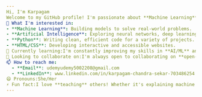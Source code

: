 ```yaml
---
Hi, I'm Karpagam 
Welcome to my GitHub profile! I'm passionate about **Machine Learning**, **AI**, and **Python**. I enjoy exploring new technologies, solving problems, and contributing to the **open-source community**.
👀 What I'm interested in:
- **Machine Learning**: Building models to solve real-world problems.
- **Artificial Intelligence**: Exploring neural networks, deep learning, and more.
- **Python**: Writing clean, efficient code for a variety of projects.
- **HTML/CSS**: Developing interactive and accessible websites.
🌱 Currently learning:I'm constantly improving my skills in **AI/ML** and exploring new tools and libraries in Python. I'm also diving deeper into **front-end development** with HTML, CSS, and JavaScript to broaden my skillset.
💞️ Looking to collaborate on:I'm always open to collaborating on **open-source projects**, especially in the fields of **AI**, **machine learning**, and **Python development**. If you're working on a project or idea, feel free to reach out!
📫 How to reach me: 
  - **Email**: udemyudemy5002208@gmail.com
  - **LinkedIn**: www.linkedin.com/in/karpagam-chandra-sekar-703486254
😄 Pronouns:She/Her
⚡ Fun fact:I love **teaching** others! Whether it's explaining machine learning concepts or helping others with code, I find joy in sharing knowledge and learning from others.
---
```

